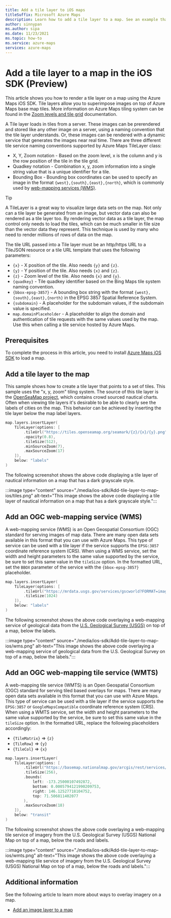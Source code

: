 ```yaml
---
title: Add a tile layer to iOS maps
titleSuffix: Microsoft Azure Maps
description: Learn how to add a tile layer to a map. See an example that uses the Azure Maps iOS SDK to add a weather radar overlay to a map.
author: sinnypan
ms.author: sipa
ms.date: 11/23/2021
ms.topic: how-to
ms.service: azure-maps
services: azure-maps
---
```


# Add a tile layer to a map in the iOS SDK (Preview)

This article shows you how to render a tile layer on a map using the Azure Maps iOS SDK. Tile layers allow you to superimpose images on top of Azure Maps base map tiles. More information on Azure Maps tiling system can be found in the [Zoom levels and tile grid] documentation.

A Tile layer loads in tiles from a server. These images can be prerendered and stored like any other image on a server, using a naming convention that the tile layer understands. Or, these images can be rendered with a dynamic service that generates the images near real time. There are three different tile service naming conventions supported by Azure Maps TileLayer class:

* X, Y, Zoom notation - Based on the zoom level, x is the column and y is the row position of the tile in the tile grid.
* Quadkey notation - Combination x, y, zoom information into a single string value that is a unique identifier for a tile.
* Bounding Box - Bounding box coordinates can be used to specify an image in the format `{west},{south},{east},{north}`, which is commonly used by [web-mapping services (WMS)].

> [!TIP]
> A TileLayer is a great way to visualize large data sets on the map. Not only can a tile layer be generated from an image, but vector data can also be rendered as a tile layer too. By rendering vector data as a tile layer, the map control only needs to load the tiles, which can be much smaller in file size than the vector data they represent. This technique is used by many who need to render millions of rows of data on the map.

The tile URL passed into a Tile layer must be an http/https URL to a TileJSON resource or a tile URL template that uses the following parameters:

* `{x}` - X position of the tile. Also needs `{y}` and `{z}`.
* `{y}` - Y position of the tile. Also needs `{x}` and `{z}`.
* `{z}` - Zoom level of the tile. Also needs `{x}` and `{y}`.
* `{quadkey}` - Tile quadkey identifier based on the Bing Maps tile system naming convention.
* `{bbox-epsg-3857}` - A bounding box string with the format `{west},{south},{east},{north}` in the EPSG 3857 Spatial Reference System.
* `{subdomain}` - A placeholder for the subdomain values, if the subdomain value is specified.
* `map.domainPlaceholder` - A placeholder to align the domain and authentication of tile requests with the same values used by the map. Use this when calling a tile service hosted by Azure Maps.

## Prerequisites

To complete the process in this article, you need to install [Azure Maps iOS SDK] to load a map.

## Add a tile layer to the map

This sample shows how to create a tile layer that points to a set of tiles. This sample uses the "x, y, zoom" tiling system. The source of this tile layer is the [OpenSeaMap project], which contains crowd sourced nautical charts. Often when viewing tile layers it's desirable to be able to clearly see the labels of cities on the map. This behavior can be achieved by inserting the tile layer below the map label layers.

```swift
map.layers.insertLayer(
    TileLayer(options: [
        .tileUrl("https://tiles.openseamap.org/seamark/{z}/{x}/{y}.png"),
        .opacity(0.8),
        .tileSize(512),
        .minSourceZoom(7),
        .maxSourceZoom(17)
    ]),
    below: "labels"
)
```

The following screenshot shows the above code displaying a tile layer of nautical information on a map that has a dark grayscale style.

:::image type="content" source="./media/ios-sdk/Add-tile-layer-to-map-ios/tiles.png" alt-text="This image shows the above code displaying a tile layer of nautical information on a map that has a dark grayscale style.":::

## Add an OGC web-mapping service (WMS)

A web-mapping service (WMS) is an Open Geospatial Consortium (OGC) standard for serving images of map data. There are many open data sets available in this format that you can use with Azure Maps. This type of service can be used with a tile layer if the service supports the `EPSG:3857` coordinate reference system (CRS). When using a WMS service, set the width and height parameters to the same value supported by the service, be sure to set this same value in the `tileSize` option. In the formatted URL, set the `BBOX` parameter of the service with the `{bbox-epsg-3857}` placeholder.

```swift
map.layers.insertLayer(
    TileLayer(options: [
        .tileUrl("https://mrdata.usgs.gov/services/gscworld?FORMAT=image/png&HEIGHT=1024&LAYERS=geology&REQUEST=GetMap&STYLES=default&TILED=true&TRANSPARENT=true&WIDTH=1024&VERSION=1.3.0&SERVICE=WMS&CRS=EPSG:3857&BBOX={bbox-epsg-3857}"),
        .tileSize(1024)
    ]),
    below: "labels"
)
```

The following screenshot shows the above code overlaying a web-mapping service of geological data from the [U.S. Geological Survey (USGS)] on top of a map, below the labels.

:::image type="content" source="./media/ios-sdk/Add-tile-layer-to-map-ios/wms.png" alt-text="This image shows the above code overlaying a web-mapping service of geological data from the U.S. Geological Survey on top of a map, below the labels.":::

## Add an OGC web-mapping tile service (WMTS)

A web-mapping tile service (WMTS) is an Open Geospatial Consortium (OGC) standard for serving tiled based overlays for maps. There are many open data sets available in this format that you can use with Azure Maps. This type of service can be used with a tile layer if the service supports the `EPSG:3857` or `GoogleMapsCompatible` coordinate reference system (CRS). When using a WMTS service, set the width and height parameters to the same value supported by the service, be sure to set this same value in the `tileSize` option. In the formatted URL, replace the following placeholders accordingly:

* `{TileMatrix}` => `{z}`
* `{TileRow}` => `{y}`
* `{TileCol}` => `{x}`

```swift
map.layers.insertLayer(
    TileLayer(options: [
        .tileUrl("https://basemap.nationalmap.gov/arcgis/rest/services/USGSImageryOnly/MapServer/WMTS/tile/1.0.0/USGSImageryOnly/default/GoogleMapsCompatible/{z}/{y}/{x}"),
        .tileSize(256),
        .bounds(
            left: -173.25000107492872,
            bottom: 0.0005794121990209753, 
            right: 146.12527718104752,
            top: 71.506811402077
        ),
        .maxSourceZoom(18)
    ]),
    below: "transit"
)
```

The following screenshot shows the above code overlaying a web-mapping tile service of imagery from the U.S. Geological Survey (USGS) National Map on top of a map, below the roads and labels.

:::image type="content" source="./media/ios-sdk/Add-tile-layer-to-map-ios/wmts.png" alt-text="This image shows the above code overlaying a web-mapping tile service of imagery from the U.S. Geological Survey (USGS) National Map on top of a map, below the roads and labels.":::

## Additional information

See the following article to learn more about ways to overlay imagery on a map.

* [Add an image layer to a map]

[Add an image layer to a map]: add-image-layer-map-ios.md
[Azure Maps iOS SDK]: how-to-use-ios-map-control-library.md
[OpenSeaMap project]: https://openseamap.org/index.php
[U.S. Geological Survey (USGS)]: https://mrdata.usgs.gov
[web-mapping services (WMS)]: https://www.opengeospatial.org/standards/wms
[Zoom levels and tile grid]: zoom-levels-and-tile-grid.md

